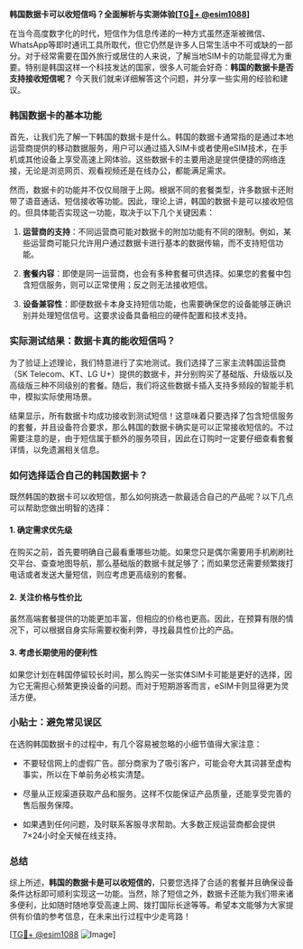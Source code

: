 **韩国数据卡可以收短信吗？全面解析与实测体验[[TG💪+ @esim1088](https://t.me/s/esim1088)]**

在当今高度数字化的时代，短信作为信息传递的一种方式虽然逐渐被微信、WhatsApp等即时通讯工具所取代，但它仍然是许多人日常生活中不可或缺的一部分。对于经常需要在国外旅行或居住的人来说，了解当地SIM卡的功能显得尤为重要。特别是韩国这样一个科技发达的国家，很多人可能会好奇：**韩国的数据卡是否支持接收短信呢？** 今天我们就来详细解答这个问题，并分享一些实用的经验和建议。

### 韩国数据卡的基本功能

首先，让我们先了解一下韩国的数据卡是什么。韩国的数据卡通常指的是通过本地运营商提供的移动数据服务，用户可以通过插入SIM卡或者使用eSIM技术，在手机或其他设备上享受高速上网体验。这些数据卡的主要用途是提供便捷的网络连接，无论是浏览网页、观看视频还是在线办公，都能满足需求。

然而，数据卡的功能并不仅仅局限于上网。根据不同的套餐类型，许多数据卡还附带了语音通话、短信接收等功能。因此，理论上讲，韩国的数据卡是可以接收短信的。但具体能否实现这一功能，取决于以下几个关键因素：

1. **运营商的支持**：不同运营商可能对数据卡的附加功能有不同的限制。例如，某些运营商可能只允许用户通过数据卡进行基本的数据传输，而不支持短信功能。
   
2. **套餐内容**：即使是同一运营商，也会有多种套餐可供选择。如果您的套餐中包含短信服务，则可以正常使用；反之则无法接收短信。

3. **设备兼容性**：即便数据卡本身支持短信功能，也需要确保您的设备能够正确识别并处理短信信号。这要求设备具备相应的硬件配置和技术支持。

### 实际测试结果：数据卡真的能收短信吗？

为了验证上述理论，我们特意进行了实地测试。我们选择了三家主流韩国运营商（SK Telecom、KT、LG U+）提供的数据卡，并分别购买了基础版、升级版以及高级版三种不同级别的套餐。随后，我们将这些数据卡插入支持多频段的智能手机中，模拟实际使用场景。

结果显示，所有数据卡均成功接收到测试短信！这意味着只要选择了包含短信服务的套餐，并且设备符合要求，那么韩国的数据卡确实是可以正常接收短信的。不过需要注意的是，由于短信属于额外的服务项目，因此在订购时一定要仔细查看套餐详情，以免遗漏相关信息。

### 如何选择适合自己的韩国数据卡？

既然韩国的数据卡可以收短信，那么如何挑选一款最适合自己的产品呢？以下几点可以帮助您做出明智的选择：

#### 1. 确定需求优先级
在购买之前，首先要明确自己最看重哪些功能。如果您只是偶尔需要用手机刷刷社交平台、查查地图导航，那么基础版的数据卡就足够了；而如果您还需要频繁拨打电话或者发送大量短信，则应考虑更高级别的套餐。

#### 2. 关注价格与性价比
虽然高端套餐提供的功能更加丰富，但相应的价格也更高。因此，在预算有限的情况下，可以根据自身实际需要权衡利弊，寻找最具性价比的产品。

#### 3. 考虑长期使用的便利性
如果您计划在韩国停留较长时间，那么购买一张实体SIM卡可能是更好的选择，因为它无需担心频繁更换设备的问题。而对于短期游客而言，eSIM卡则显得更为灵活方便。

### 小贴士：避免常见误区

在选购韩国数据卡的过程中，有几个容易被忽略的小细节值得大家注意：

- 不要轻信网上的虚假广告。部分商家为了吸引客户，可能会夸大其词甚至虚构事实，所以在下单前务必核实清楚。
  
- 尽量从正规渠道获取产品和服务。这样不仅能保证产品质量，还能享受完善的售后服务保障。

- 如果遇到任何问题，及时联系客服寻求帮助。大多数正规运营商都会提供7×24小时全天候在线支持。

### 总结

综上所述，**韩国的数据卡是可以收短信的**，只要您选择了合适的套餐并且确保设备条件达标即可顺利实现这一功能。当然，除了短信之外，数据卡还能为我们带来诸多便利，比如随时随地享受高速上网、拨打国际长途等等。希望本文能够为大家提供有价值的参考信息，在未来出行过程中少走弯路！

[[TG💪+ @esim1088](https://t.me/s/esim1088) ![Image](https://i.postimg.cc/4NQfJmqS/Snipaste-2025-05-13-00-14-12.png)]